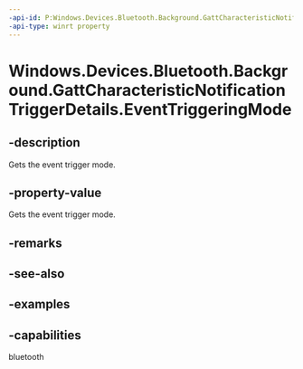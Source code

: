 ```yaml
---
-api-id: P:Windows.Devices.Bluetooth.Background.GattCharacteristicNotificationTriggerDetails.EventTriggeringMode
-api-type: winrt property
---
```


<!-- Property syntax.
public BluetoothEventTriggeringMode EventTriggeringMode { get; }
-->

# Windows.Devices.Bluetooth.Background.GattCharacteristicNotificationTriggerDetails.EventTriggeringMode

## -description
Gets the event trigger mode.

## -property-value
Gets the event trigger mode.

## -remarks

## -see-also

## -examples


## -capabilities
bluetooth
